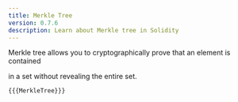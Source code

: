 ```yaml
---
title: Merkle Tree
version: 0.7.6
description: Learn about Merkle tree in Solidity
---
```


Merkle tree allows you to cryptographically prove that an element is contained

in a set without revealing the entire set.

```solidity
{{{MerkleTree}}}
```

